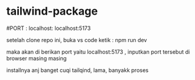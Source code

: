 # tailwind-package

#PORT : localhost: localhost:5173

setelah clone repo ini, buka vs code ketik : npm run dev

maka akan di berikan port yaitu localhost:5173 , inputkan port tersebut di browser masing masing












installnya anj banget cuqi tailqind, lama, banyakk proses 
